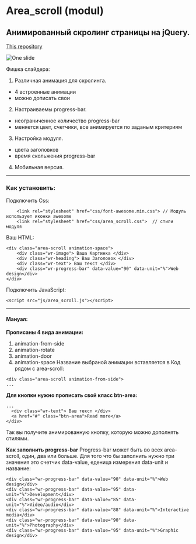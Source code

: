 # Area_scroll (modul)
## Анимированный скролинг страницы на jQuery.

[This repository](https://github.com/AndreiKaragayr/module_kai-scroll.git)

![One slide](img/overlap-slide-2-1.jpg "One slide")

Фишка слайдера:
1. Различная анимация для скролинга.
  + 4 встроенные анимации
  + можно дописать свои
2. Настраиваемы progress-bar.
  + неограниченное количество progress-bar
  + меняется цвет, счетчики, все анимируется по заданым критериям
3. Настройка модуля.
  + цвета заголовков
  + время скольжения progress-bar
4. Мобильная версия.
***
### Как установить:
Подключить Css:
```
	<link rel="stylesheet" href="css/font-awesome.min.css"> // Модуль использует иконки awesome
	<link rel="stylesheet" href="css/area_scroll.css">  // стили модуля
```
Ваш HTML:
```
<div class="area-scroll animation-space">
	<div class="wr-image"> Ваша Картинка </div>
	<div class="wr-heading"> Ваш Заголовок </div>
	<div class="wr-text"> Ваш текст </div>
	<div class="wr-progress-bar" data-value="90" data-unit="%">Web design</div>
</div>
```

Подключить JavaScript:
```
<script src="js/area_scroll.js"></script>
```
***
#### Мануал:
**Прописаны 4 вида анимации:**
1. animation-from-side
2. animation-rotate
3. animation-door
4. animation-space
Название выбраной анимации вставляется в Код рядом с area-scroll:
```
<div class="area-scroll animation-from-side">
...
```
**Для кнопки нужно прописать свой класс btn-area:**

```
...
  <div class="wr-text"> Ваш текст </div>
  <a href="#" class="btn-area">Read more</a>
</div>
```
Так вы получите анимированную кнопку, которую можно дополнять стилями.

**Как заполнить progress-bar**
Progress-bar может быть во всех area-scroll, один, два или больше.
Для того что бы заполнить  нужно три значения это счетчик data-value, еденица измерения data-unit и название:

```
<div class="wr-progress-bar" data-value="90" data-unit="%">Web design</div>
<div class="wr-progress-bar" data-value="95" data-unit="%">Development</div>
<div class="wr-progress-bar" data-value="85" data-unit="%">Video/audio</div>
<div class="wr-progress-bar" data-value="88" data-unit="%">Interactive media</div>
<div class="wr-progress-bar" data-value="90" data-unit="%">Photography</div>
<div class="wr-progress-bar" data-value="95" data-unit="%">Graphic design</div>
```

